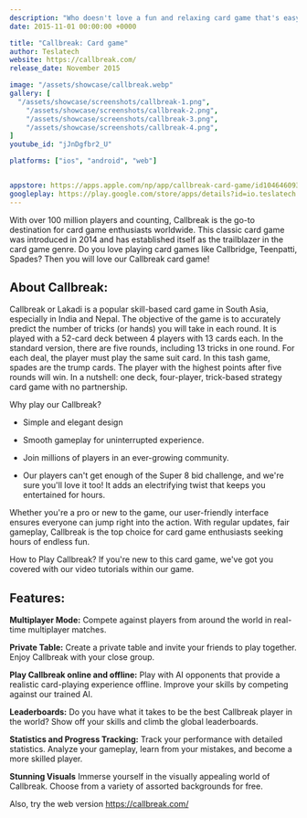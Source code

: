 ```yaml
---
description: "Who doesn't love a fun and relaxing card game that's easy to learn and can also be enjoyed with a group of family and friends? Look no further than Callbreak.com - Card game, a classic and popular card game with online multiplayer."
date: 2015-11-01 00:00:00 +0000

title: "Callbreak: Card game"
author: Teslatech
website: https://callbreak.com/
release_date: November 2015

image: "/assets/showcase/callbreak.webp"
gallery: [
  "/assets/showcase/screenshots/callbreak-1.png",
	"/assets/showcase/screenshots/callbreak-2.png",
	"/assets/showcase/screenshots/callbreak-3.png",
	"/assets/showcase/screenshots/callbreak-4.png",
]
youtube_id: "jJnDgfbr2_U"

platforms: ["ios", "android", "web"]


appstore: https://apps.apple.com/np/app/callbreak-card-game/id1046460939
googleplay: https://play.google.com/store/apps/details?id=io.teslatech.callbreak
---
```



With over 100 million players and counting, Callbreak is the go-to destination for card game enthusiasts worldwide. This classic card game was introduced in 2014 and has established itself as the trailblazer in the card game genre. Do you love playing card games like Callbridge, Teenpatti, Spades? Then you will love our Callbreak card game!

## About Callbreak:

Callbreak or Lakadi is a popular skill-based card game in South Asia, especially in India and Nepal. The objective of the game is to accurately predict the number of tricks (or hands) you will take in each round. It is played with a 52-card deck between 4 players with 13 cards each. In the standard version, there are five rounds, including 13 tricks in one round. For each deal, the player must play the same suit card. In this tash game, spades are the trump cards. The player with the highest points after five rounds will win. In a nutshell: one deck, four-player, trick-based strategy card game with no partnership.

Why play our Callbreak?
- Simple and elegant design

- Smooth gameplay for uninterrupted experience.

- Join millions of players in an ever-growing community.

- Our players can't get enough of the Super 8 bid challenge, and we're sure you'll love it too! It adds an electrifying twist that keeps you entertained for hours.

Whether you're a pro or new to the game, our user-friendly interface ensures everyone can jump right into the action. With regular updates, fair gameplay, Callbreak is the top choice for card game enthusiasts seeking hours of endless fun.

How to Play Callbreak?
If you're new to this card game, we've got you covered with our video tutorials within our game.

## Features:

**Multiplayer Mode:**
Compete against players from around the world in real-time multiplayer matches.

**Private Table:**
Create a private table and invite your friends to play together. Enjoy Callbreak with your close group.

**Play Callbreak online and offline:**
Play with AI opponents that provide a realistic card-playing experience offline. Improve your skills by competing against our trained AI.

**Leaderboards:**
Do you have what it takes to be the best Callbreak player in the world? Show off your skills and climb the global leaderboards.

**Statistics and Progress Tracking:**
Track your performance with detailed statistics. Analyze your gameplay, learn from your mistakes, and become a more skilled player.

**Stunning Visuals**
Immerse yourself in the visually appealing world of Callbreak. Choose from a variety of assorted backgrounds for free.

Also, try the web version https://callbreak.com/